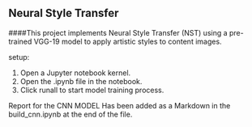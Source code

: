 ## Neural Style Transfer
####This project implements Neural Style Transfer (NST) using a pre-trained VGG-19 model to apply artistic styles to content images.

setup:

1) Open a Jupyter notebook kernel.
2) Open the .ipynb file in the notebook.
3) Click runall to start model training process.

Report for the CNN MODEL Has been added as a Markdown in the build_cnn.ipynb at the end of the file.
